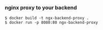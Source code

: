 
### nginx proxy to your backend

```
$ docker build -t ngx-backend-proxy .
$ docker run -p 8080:80 ngx-backend-proxy
```